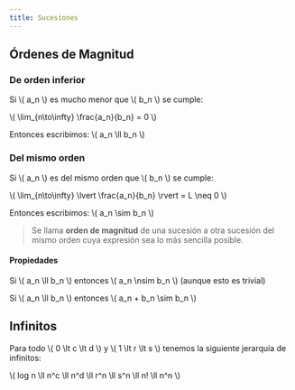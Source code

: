 ```yaml
---
title: Sucesiones
---
```


## Órdenes de Magnitud

### De orden inferior

Si \\( a_n \\) es mucho menor que \\( b_n \\) se cumple:

\\( \lim_{n\to\infty} \frac{a_n}{b_n} = 0 \\)

Entonces escribimos: \\( a_n \ll b_n \\)

### Del mismo orden

Si \\( a_n \\) es del mismo orden que \\( b_n \\) se cumple:

\\( \lim_{n\to\infty} \lvert \frac{a_n}{b_n} \rvert = L \neq 0 \\)

Entonces escribimos: \\( a_n \sim b_n \\)

> Se llama **orden de magnitud** de una sucesión a otra sucesión del mismo orden cuya expresión sea lo más sencilla posible.

#### Propiedades

Si \\( a_n \ll b_n \\) entonces \\( a_n \nsim b_n \\) (aunque esto es trivial)

Si \\( a_n \ll b_n \\) entonces \\( a_n + b_n \sim b_n \\)

## Infinitos

Para todo \\( 0 \lt c \lt d \\) y \\( 1 \lt r \lt s \\) tenemos la siguiente jerarquía de infinitos:

\\( log n \ll n^c \ll n^d \ll r^n \ll s^n \ll n! \ll n^n \\)
